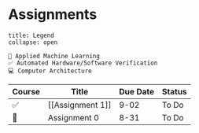 # Assignments
```ad-info
title: Legend
collapse: open

🧠 Applied Machine Learning
✅ Automated Hardware/Software Verification
💻 Computer Architecture

```


| Course | Title            | Due Date | Status |
| ------ | ---------------- | -------- | ------ |
| ✅     | [[Assignment 1]] | 9-02     | To Do  |
| 🧠     | Assignment 0     | 8-31     | To Do       |
